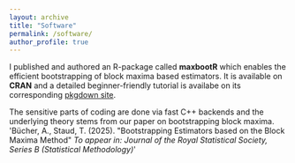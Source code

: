 ```yaml
---
layout: archive
title: "Software"
permalink: /software/
author_profile: true
---
```


I published and authored an R-package called **maxbootR** which enables the efficient bootstrapping of block maxima based estimators. It is available on **CRAN** and a detailed beginner-friendly tutorial is availabe on its corresponding [pkgdown site](https://torbenstaud.github.io/maxbootR/).

The sensitive parts of coding are done via fast C++ backends and the underlying theory stems from our paper on bootstrapping block maxima. 'Bücher, A., Staud, T. (2025). &quot;Bootstrapping Estimators based on the Block Maxima Method&quot; <i>To appear in: Journal of the Royal Statistical Society, Series B (Statistical Methodology)</i>'
